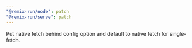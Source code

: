 ```yaml
---
"@remix-run/node": patch
"@remix-run/serve": patch
---
```


Put native fetch behind config option and default to native fetch for single-fetch.
